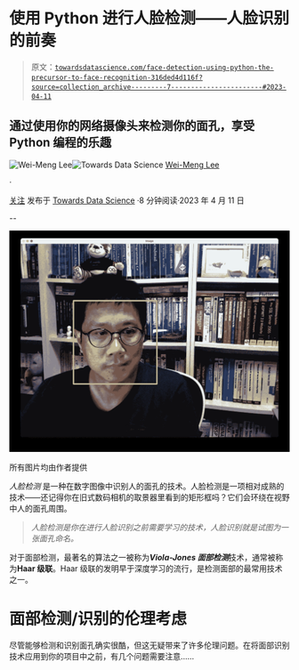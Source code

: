 # 使用 Python 进行人脸检测——人脸识别的前奏

> 原文：[`towardsdatascience.com/face-detection-using-python-the-precursor-to-face-recognition-316ded4d116f?source=collection_archive---------7-----------------------#2023-04-11`](https://towardsdatascience.com/face-detection-using-python-the-precursor-to-face-recognition-316ded4d116f?source=collection_archive---------7-----------------------#2023-04-11)

## 通过使用你的网络摄像头来检测你的面孔，享受 Python 编程的乐趣

[](https://weimenglee.medium.com/?source=post_page-----316ded4d116f--------------------------------)![Wei-Meng Lee](https://weimenglee.medium.com/?source=post_page-----316ded4d116f--------------------------------)[](https://towardsdatascience.com/?source=post_page-----316ded4d116f--------------------------------)![Towards Data Science](https://towardsdatascience.com/?source=post_page-----316ded4d116f--------------------------------) [Wei-Meng Lee](https://weimenglee.medium.com/?source=post_page-----316ded4d116f--------------------------------)

·

[关注](https://medium.com/m/signin?actionUrl=https%3A%2F%2Fmedium.com%2F_%2Fsubscribe%2Fuser%2F6599e1e08a48&operation=register&redirect=https%3A%2F%2Ftowardsdatascience.com%2Fface-detection-using-python-the-precursor-to-face-recognition-316ded4d116f&user=Wei-Meng+Lee&userId=6599e1e08a48&source=post_page-6599e1e08a48----316ded4d116f---------------------post_header-----------) 发布于 [Towards Data Science](https://towardsdatascience.com/?source=post_page-----316ded4d116f--------------------------------) ·8 分钟阅读·2023 年 4 月 11 日[](https://medium.com/m/signin?actionUrl=https%3A%2F%2Fmedium.com%2F_%2Fvote%2Ftowards-data-science%2F316ded4d116f&operation=register&redirect=https%3A%2F%2Ftowardsdatascience.com%2Fface-detection-using-python-the-precursor-to-face-recognition-316ded4d116f&user=Wei-Meng+Lee&userId=6599e1e08a48&source=-----316ded4d116f---------------------clap_footer-----------)

--

[](https://medium.com/m/signin?actionUrl=https%3A%2F%2Fmedium.com%2F_%2Fbookmark%2Fp%2F316ded4d116f&operation=register&redirect=https%3A%2F%2Ftowardsdatascience.com%2Fface-detection-using-python-the-precursor-to-face-recognition-316ded4d116f&source=-----316ded4d116f---------------------bookmark_footer-----------)![](img/dc686dbd8129b723c18318609f2ec438.png)

所有图片均由作者提供

*人脸检测* 是一种在数字图像中识别人的面孔的技术。人脸检测是一项相对成熟的技术——还记得你在旧式数码相机的取景器里看到的矩形框吗？它们会环绕在视野中人的面孔周围。

> *人脸检测是你在进行人脸识别之前需要学习的技术，人脸识别就是试图为一张面孔命名。*

对于面部检测，最著名的算法之一被称为***Viola-Jones 面部检测***技术，通常被称为**Haar 级联**。Haar 级联的发明早于深度学习的流行，是检测面部的最常用技术之一。

# 面部检测/识别的伦理考虑

尽管能够检测和识别面孔确实很酷，但这无疑带来了许多伦理问题。在将面部识别技术应用到你的项目中之前，有几个问题需要注意……
